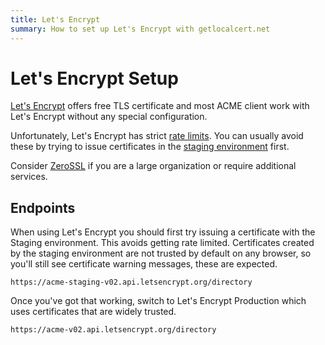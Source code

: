 ```yaml
---
title: Let's Encrypt
summary: How to set up Let's Encrypt with getlocalcert.net
---
```


# Let's Encrypt Setup

[Let's Encrypt](https://letsencrypt.org/) offers free TLS certificate and most ACME client work with Let's Encrypt without any special configuration.

Unfortunately, Let's Encrypt has strict [rate limits](https://letsencrypt.org/docs/rate-limits/).
You can usually avoid these by trying to issue certificates in the [staging environment](https://letsencrypt.org/docs/staging-environment/) first.

Consider [ZeroSSL](../zerossl/) if you are a large organization or require additional services.

## Endpoints

When using Let's Encrypt you should first try issuing a certificate with the Staging environment.
This avoids getting rate limited.
Certificates created by the staging environment are not trusted by default on any browser, so you'll still see certificate warning messages, these are expected.

    https://acme-staging-v02.api.letsencrypt.org/directory

Once you've got that working, switch to Let's Encrypt Production which uses certificates that are widely trusted.

    https://acme-v02.api.letsencrypt.org/directory

